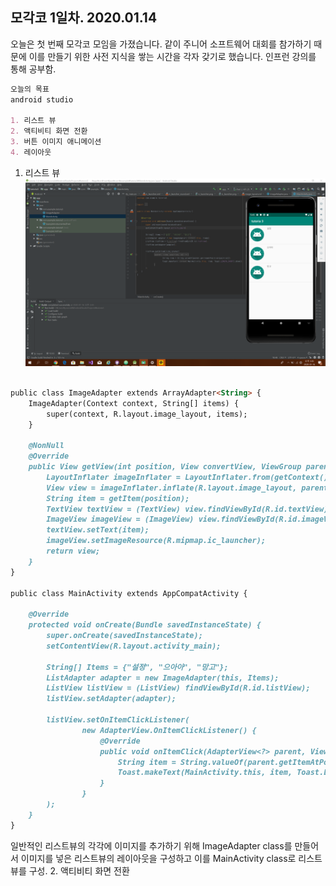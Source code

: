 ## 모각코 1일차. 2020.01.14

오늘은 첫 번째 모각코 모임을 가졌습니다.
같이 주니어 소프트웨어 대회를 참가하기 때문에 이를 만들기 위한 사전 지식을 쌓는 시간을 각자 갖기로 했습니다.
인프런 강의를 통해 공부함.

```markdown
오늘의 목표
android studio

1. 리스트 뷰
2. 액티비티 화면 전환
3. 버튼 이미지 애니메이션
4. 레이아웃
```

1. 리스트 뷰
![리스트뷰](./mogakko/1.png)

```markdown

public class ImageAdapter extends ArrayAdapter<String> {
    ImageAdapter(Context context, String[] items) {
        super(context, R.layout.image_layout, items);
    }

    @NonNull
    @Override
    public View getView(int position, View convertView, ViewGroup parent) {
        LayoutInflater imageInflater = LayoutInflater.from(getContext());
        View view = imageInflater.inflate(R.layout.image_layout, parent, false);
        String item = getItem(position);
        TextView textView = (TextView) view.findViewById(R.id.textView);
        ImageView imageView = (ImageView) view.findViewById(R.id.imageView);
        textView.setText(item);
        imageView.setImageResource(R.mipmap.ic_launcher);
        return view;
    }
}

public class MainActivity extends AppCompatActivity {

    @Override
    protected void onCreate(Bundle savedInstanceState) {
        super.onCreate(savedInstanceState);
        setContentView(R.layout.activity_main);

        String[] Items = {"설정", "으아아", "망고"};
        ListAdapter adapter = new ImageAdapter(this, Items);
        ListView listView = (ListView) findViewById(R.id.listView);
        listView.setAdapter(adapter);

        listView.setOnItemClickListener(
                new AdapterView.OnItemClickListener() {
                    @Override
                    public void onItemClick(AdapterView<?> parent, View view, int position, long id) {
                        String item = String.valueOf(parent.getItemAtPosition(position));
                        Toast.makeText(MainActivity.this, item, Toast.LENGTH_SHORT).show();
                    }
                }
        );
    }
}
```

일반적인 리스트뷰의 각각에 이미지를 추가하기 위해 ImageAdapter class를 만들어서 이미지를 넣은 리스트뷰의 레이아웃을 구성하고 이를 MainActivity class로 리스트뷰를 구성.
2. 액티비티 화면 전환
